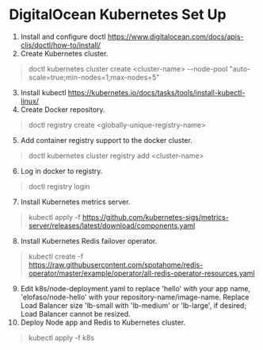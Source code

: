 # DigitalOcean Kubernetes Set Up
1. Install and configure doctl https://www.digitalocean.com/docs/apis-clis/doctl/how-to/install/
2. Create Kubernetes cluster.
>doctl kubernetes cluster create \<cluster-name\> --node-pool "auto-scale=true;min-nodes=1;max-nodes=5"
3. Install kubectl https://kubernetes.io/docs/tasks/tools/install-kubectl-linux/
4. Create Docker repository.
>doctl registry create \<globally-unique-registry-name\>
5. Add container registry support to the docker cluster.
>doctl kubernetes cluster registry add \<cluster-name\> 
6. Log in docker to registry.
>doctl registry login
7. Install Kubernetes metrics server.
>kubectl apply -f https://github.com/kubernetes-sigs/metrics-server/releases/latest/download/components.yaml
8. Install Kubernetes Redis failover operator.
>kubectl create -f https://raw.githubusercontent.com/spotahome/redis-operator/master/example/operator/all-redis-operator-resources.yaml
9. Edit k8s/node-deployment.yaml to replace 'hello' with your app name, 'elofaso/node-hello' with your repository-name/image-name. Replace Load Balancer size 'lb-small with 'lb-medium' or 'lb-large', if desired; Load Balancer cannot be resized.
10. Deploy Node app and Redis to Kubernetes cluster.
>kubectl apply -f k8s
